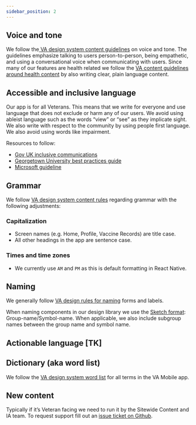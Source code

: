 ```yaml
---
sidebar_position: 2
---
```


## Voice and tone
We follow the[ VA design system content guidelines](https://design.va.gov/content-style-guide/content-principles) on voice and tone. The guidelines emphasize talking to users person-to-person, being empathetic, and using a conversational voice when communicating with users. Since many of our features are health related we follow the [VA content guidelines around health content](https://design.va.gov/content-style-guide/content-principles) by also writing clear, plain language content.

## Accessible and inclusive language
Our app is for all Veterans. This means that we write for everyone and use language that does not exclude or harm any of our users. We avoid using ableist language such as the words “view” or “see” as they implicate sight. We also write with respect to the community by using people first language. We also avoid using words like impairment.

Resources to follow:

- [Gov UK inclusive communications](https://www.gov.uk/government/publications/inclusive-communication/inclusive-language-words-to-use-and-avoid-when-writing-about-disability)
- [Georgetown University best practices guide](https://beeckcenter.georgetown.edu/wp-content/uploads/2022/01/Accessible-Benefits-Information.pdf)
- [Microsoft guideline](https://docs.microsoft.com/en-us/style-guide/a-z-word-list-term-collections/term-collections/accessibility-terms)

## Grammar

We follow [VA design system content rules](https://design.va.gov/content-style-guide/) regarding grammar with the following adjustments:

### Capitalization

- Screen names (e.g. Home, Profile, Vaccine Records) are title case. 
- All other headings in the app are sentence case.

### Times and time zones

- We currently use `AM` and `PM` as this is default formatting in React Native.

## Naming
We generally follow [VA design rules for naming](https://design.va.gov/content-style-guide/naming-and-labels) forms and labels. 

When naming components in our design library we use the [Sketch format](https://www.sketch.com/docs/designing/symbols/organizing-symbols/#how-to-create-symbol-groups): Group-name/Symbol-name. When applicable, we also include subgroup names between the group name and symbol name. 


## Actionable language [TK]

## Dictionary (aka word list)

We follow the [VA design system word list](https://design.va.gov/content-style-guide/word-list) for all terms in the VA Mobile app. 

## New content
Typically if it’s Veteran facing we need to run it by the Sitewide Content and IA team. To request support fill out an [issue ticket on Github](https://github.com/department-of-veterans-affairs/va.gov-team/issues/new?assignees=Sitewide+Content%2C+RLHecht&labels=sitewide+content%2C+sitewide+content-product+support&template=sitewide-content-intake-form.md&title=%3CType+of+Request%3E+from+%3CTeam%3E).
